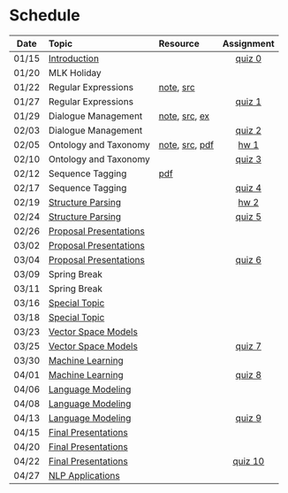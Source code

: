 # Schedule

|Date | Topic | Resource | Assignment |
|:---:|:---|:---|:---:|
|01/15| [Introduction](syllabus.md) | | [quiz 0](getting_started.md) |
|01/20| MLK Holiday | | |
|01/22| Regular Expressions | [note](regular_expressions.ipynb), [src](../src/regular_expressions.py) |  |
|01/27| Regular Expressions |  | [quiz 1](quizzes.md#quiz-1) |
|01/29| Dialogue Management | [note](dialogue_management.ipynb), [src](../src/state_machine.py), [ex](dialogue_state_machine.ipynb) |  |
|02/03| Dialogue Management |  | [quiz 2](quizzes.md#quiz-2) |
|02/05| Ontology and Taxonomy | [note](ontology_taxonomy.ipynb), [src](../src/ontology_taxonomy.py), [pdf](ontology_taxonomy.pdf) | [hw 1](hw_text_matching.md) |
|02/10| Ontology and Taxonomy |  | [quiz 3](quizzes.md#quiz-3) |
|02/12| Sequence Tagging | [pdf](sequence_tagging.pdf) |  |
|02/17| Sequence Tagging |  | [quiz 4](quizzes.md#quiz-4) |
|02/19| [Structure Parsing]() |  | [hw 2](hw-lexicon-entity-matching.md) |
|02/24| [Structure Parsing]() |  | [quiz 5](quizzes.md#quiz-5) |
|02/26| [Proposal Presentations]() |  |  |
|03/02| [Proposal Presentations]() |  |  |
|03/04| [Proposal Presentations]() |  | [quiz 6](quizzes.md#quiz-6) |
|03/09| Spring Break |  |  |
|03/11| Spring Break |  |  |
|03/16| [Special Topic]() |  |  |
|03/18| [Special Topic]() |  |  |
|03/23| [Vector Space Models]() |  |  |
|03/25| [Vector Space Models]() |  | [quiz 7](quizzes.md#quiz-7) |
|03/30| [Machine Learning]() |  |  |
|04/01| [Machine Learning]() |  | [quiz 8](quizzes.md#quiz-8) |
|04/06| [Language Modeling]() |  |  |
|04/08| [Language Modeling]() |  |  |
|04/13| [Language Modeling]() |  | [quiz 9](quizzes.md#quiz-9) |
|04/15| [Final Presentations]() |  |  |
|04/20| [Final Presentations]() |  |  |
|04/22| [Final Presentations]() |  | [quiz 10](quizzes.md#quiz-10) |
|04/27| [NLP Applications]() |  |  |
